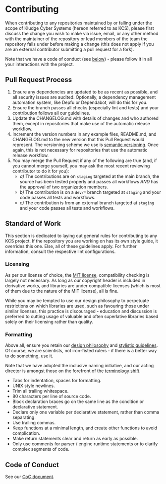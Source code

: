 # Contributing

When contributing to any repositories maintained by or falling under the scope
of Kludge Cyber Systems (hereon referred to as KCS), please first discuss the
change you wish to make via issue, email, or any other method with the
maintainer of the repository or lead members of the team the repository falls
under before making a change (this does not apply if you are an external
contributor submitting a pull request for a fork).

Note that we have a code of conduct (see [below][coc]) - please follow it in all
your interactions with the project.

[coc]: https://github.com/kludge-cs/orgfiles/tree/main/CODE_OF_CONDUCT.md

## Pull Request Process

1. Ensure any dependencies are updated to be as recent as possible,
   and all security issues are audited. Optionally, a dependency
   management automation system, like Depfu or Dependabot, will do
   this for you.
2. Ensure the branch passes all checks (especially lint and tests) and your
   contribution follows all our guidelines.
3. Update the CHANGELOG.md with details of changes and who authored them, except
   in repositories that make use of the automatic release workflow.
4. Increment the version numbers in any example files, README.md, and
   CHANGELOG.md to the new version that this Pull Request would represent.
   The versioning scheme we use is [semantic versioning][semver]. Once again,
   this is not necessary for repositories that use the automatic release
   workflow.
5. You may merge the Pull Request if any of the following are true (and, if you
   cannot merge yourself, you may ask the most recent reviewing contributor to
   do it for you):
   * *a)* The contributions are on `staging` targeted at the main branch, the
   source has been tested properly and passes all workflows *AND* has the
   approval of two organization members.
   * *b)* The contribution is on a `dev/*` branch targeted at `staging` and your
   code passes all tests and workflows.
   * *c)* The contribution is from an external branch targeted at `staging` and
   your code passes all tests and workflows.

[semver]: https://semver.org

## Standard of Work

This section is dedicated to laying out general rules for contributing to any
KCS project. If the repository you are working on has its own style guide, it
overrides this one. Else, all of these guidelines apply. For further
information, consult the respective lint configurations.

### Licensing

As per our license of choice, the [MIT license][license], compatibility checking
is largely not necessary. As long as our copyright header is included in
derivative works, and libraries are under compatible licenses (which is most of
them due to the nature of the MIT license), all is fine.

While you may be tempted to use our design philosophy to perpetuate restrictions
on which libraries are used, such as favouring those under similar licenses,
this practice is discouraged - education and discussion is preferred to cutting
usage of valuable and often superlative libraries based solely on their
licensing rather than quality.

[license]: LICENSE

### Formatting

Above all, ensure you retain our [design philosophy] and [stylistic
guidelines]. Of course, we are scientists, not iron-fisted rulers - if there is
a better way to do something, use it.

Note that we have adopted the inclusive naming initiative, and our acting
director is amongst those on the forefront of the [terminology shift].

* Tabs for indentation, spaces for formatting.
* UNIX style newlines.
* Trim all trailing whitespace.
* 80 characters per line of source code.
* Block declaration braces go on the same line as the condition or declarative
  statement.
* Declare only one variable per declarative statement, rather than comma
  separating.
* Use trailing commas.
* Keep functions at a minimal length, and create other functions to avoid
  complication.
* Make return statements clear and return as early as possible.
* Only use comments for parser / engine runtime statements or to clarify complex
  segments of code.

[design philosophy]: https://github.com/kludge-cs/orgfiles/tree/main/DESIGN.md
[stylistic guidelines]: https://github.com/kludge-cs/orgfiles/tree/main/STYLE.md
[terminology shift]: https://github.com/kludge-cs/transparency/tree/main/open-statements/2021-04-04--TERMINOLOGY.md

## Code of Conduct

See our [CoC document].

[CoC document]: https://github.com/kludge-cs/orgfiles/tree/main/CODE_OF_CONDUCT.md
